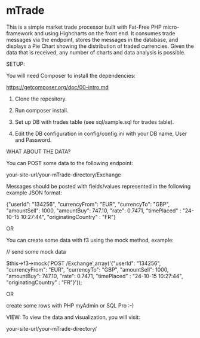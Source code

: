 # mTrade
This is a simple market trade processor built with Fat-Free PHP micro-framework and using Highcharts on the front end. It consumes trade messages via the endpoint, stores the messages in the database, and displays a Pie Chart showing the distribution of traded currencies. Given the data that is received, any number of charts and data analysis is possible.


SETUP:

You will need Composer to install the dependencies: 

https://getcomposer.org/doc/00-intro.md

1) Clone the repository.

2) Run composer install.

3) Set up DB with trades table (see sql/sample.sql for trades table).

4) Edit the DB configuration in config/config.ini with your DB name, User and Password.

WHAT ABOUT THE DATA?

You can POST some data to the following endpoint:

your-site-url/your-mTrade-directory/Exchange

Messages should be posted with fields/values represented in the following example JSON format:

{"userId": "134256", "currencyFrom": "EUR", "currencyTo": "GBP", "amountSell": 1000, "amountBuy": 747.10, "rate": 0.7471, "timePlaced" : "24-10-15 10:27:44", "originatingCountry" : "FR"}

OR

You can create some data with f3 using the mock method, example:

// send some mock data

$this->f3->mock('POST /Exchange',array('{"userId": "134256", "currencyFrom": "EUR", "currencyTo": "GBP", "amountSell": 1000, "amountBuy": 747.10, "rate": 0.7471, "timePlaced" : "24-10-15 10:27:44", "originatingCountry" : "FR"}'));

OR 

create some rows with PHP myAdmin or SQL Pro :-)

VIEW:
To view the data and visualization, you will visit:

your-site-url/your-mTrade-directory/

